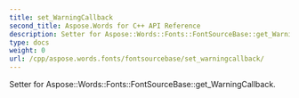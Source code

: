 ```yaml
---
title: set_WarningCallback
second_title: Aspose.Words for C++ API Reference
description: Setter for Aspose::Words::Fonts::FontSourceBase::get_WarningCallback. 
type: docs
weight: 0
url: /cpp/aspose.words.fonts/fontsourcebase/set_warningcallback/
---
```


Setter for Aspose::Words::Fonts::FontSourceBase::get_WarningCallback. 

